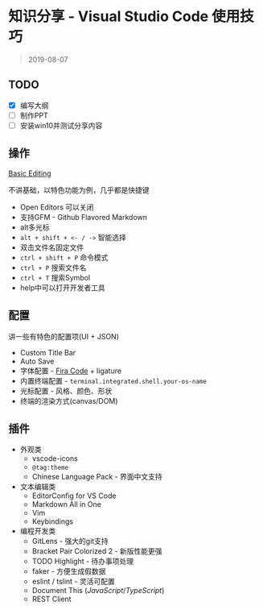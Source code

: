 # 知识分享 - Visual Studio Code 使用技巧

> 2019-08-07

## TODO

- [x] 编写大纲
- [ ] 制作PPT
- [ ] 安装win10并测试分享内容

## 操作

[Basic Editing](https://code.visualstudio.com/docs/editor/codebasics)

不讲基础，以特色功能为例，几乎都是快捷键

- Open Editors 可以关闭
- 支持GFM - Github Flavored Markdown
- alt多光标
- `alt + shift + <- / ->` 智能选择
- 双击文件名固定文件
- `ctrl + shift + P` 命令模式
- `ctrl + P` 搜索文件名
- `ctrl + T` 搜索Symbol
- help中可以打开开发者工具

## 配置

讲一些有特色的配置项(UI + JSON)

- Custom Title Bar
- Auto Save
- 字体配置 - [Fira Code](https://github.com/tonsky/FiraCode) + ligature
- 内置终端配置 - `terminal.integrated.shell.your-os-name`
- 光标配置 - 风格、颜色、形状
- 终端的渲染方式(canvas/DOM)

## 插件

- 外观类
  - vscode-icons
  - `@tag:theme`
  - Chinese Language Pack - 界面中文支持
- 文本编辑类
  - EditorConfig for VS Code
  - Markdown All in One
  - Vim
  - Keybindings
- 编程开发类
  - GitLens - 强大的git支持
  - Bracket Pair Colorized 2 - 新版性能更强
  - TODO Highlight - 待办事项处理
  - faker - 方便生成假数据
  - eslint / tslint - 灵活可配置
  - Document This (_JavaScript_/_TypeScript_)
  - REST Client
